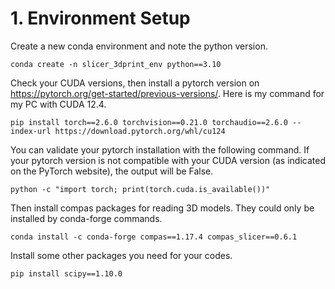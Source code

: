 # 1. Environment Setup

Create a new conda environment and note the python version.
```
conda create -n slicer_3dprint_env python==3.10
```

Check your CUDA versions, then install a pytorch version on https://pytorch.org/get-started/previous-versions/. Here is my command for my PC with CUDA 12.4.
```
pip install torch==2.6.0 torchvision==0.21.0 torchaudio==2.6.0 --index-url https://download.pytorch.org/whl/cu124
```

You can validate your pytorch installation with the following command. If your pytorch version is not compatible with your CUDA version (as indicated on the PyTorch website), the output will be False.
```
python -c "import torch; print(torch.cuda.is_available())"
```

Then install compas packages for reading 3D models. They could only be installed by conda-forge commands.
```
conda install -c conda-forge compas==1.17.4 compas_slicer==0.6.1
```

Install some other packages you need for your codes.
```
pip install scipy==1.10.0
```
